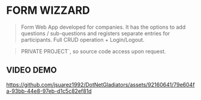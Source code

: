 
# FORM WIZZARD

> Form Web App developed for companies. It has the options to add questions / sub-questions and registers separate entries for participants. Full CRUD operation + Login/Logout.

> PRIVATE PROJECT`, so source code access upon request.

## VIDEO DEMO



https://github.com/jsuarez1992/DotNetGladiators/assets/92160641/79e604fa-93bb-44e8-97eb-d1c5c82ef81d




